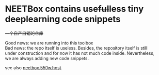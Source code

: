 # NEETBox contains use~~ful~~less tiny deeplearning code snippets

~~一个自产自销的仓库~~

Good news: we are running into this toolbox  
Bad news: the repo itself is useless. Besides, the repository itself is still under construction and for now it has not much code inside. Nevertheless, we are always adding new code snippets. 

see also [neetbox.550w.host](https://neetbox.550w.host).
